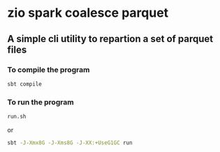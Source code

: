 # zio spark coalesce parquet

## A simple cli utility to repartion a set of parquet files

### To compile the program

```bash
sbt compile
```

### To run the program

```bash
run.sh
```

or

```bash
sbt -J-Xmx8G -J-Xms8G -J-XX:+UseG1GC run
```
